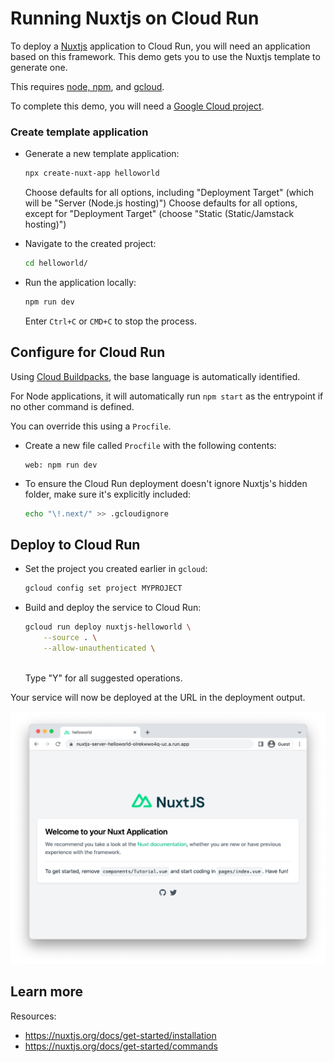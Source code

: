 # Running Nuxtjs on Cloud Run

To deploy a [Nuxtjs](https://nuxtjs.org/) application to Cloud Run, you will need an application
based on this framework. This demo gets you to use the Nuxtjs template to generate one. 

This requires [node, npm](https://cloud.google.com/nodejs/docs/setup), and [gcloud](https://cloud.google.com/sdk/docs/install).



To complete this demo, you will need a [Google Cloud project](https://cloud.google.com/resource-manager/docs/creating-managing-projects#creating_a_project). 


### Create template application


* Generate a new template application: 

    ```bash
    npx create-nuxt-app helloworld
    ```

    Choose defaults for all options, including "Deployment Target" (which will be "Server (Node.js hosting)")
    Choose defaults for all options, except for "Deployment Target" (choose "Static (Static/Jamstack hosting)")




* Navigate to the created project:

    ```bash
    cd helloworld/
    ```

* Run the application locally:

    ```bash
    npm run dev
    ```

    

    Enter `Ctrl+C` or `CMD+C` to stop the process.


## Configure for Cloud Run

Using [Cloud Buildpacks](https://github.com/GoogleCloudPlatform/buildpacks), 
the base language is automatically identified.


For Node applications, it will automatically run `npm start` as the entrypoint if no other command is defined. 



You can override this using a `Procfile`. 

* Create a new file called `Procfile` with the following contents: 

    ```
    web: npm run dev
    ```




* To ensure the Cloud Run deployment doesn't ignore Nuxtjs's hidden folder, make sure it's 
explicitly included: 

    ```bash
    echo "\!.next/" >> .gcloudignore
    ```



## Deploy to Cloud Run

* Set the project you created earlier in `gcloud`: 

    ```bash
    gcloud config set project MYPROJECT
    ```

* Build and deploy the service to Cloud Run: 

    ```bash
    gcloud run deploy nuxtjs-helloworld \
        --source . \
        --allow-unauthenticated \
        
    ```

    Type "Y" for all suggested operations.


Your service will now be deployed at the URL in the deployment output.

![Example Nuxtjs deployment](example.png)





## Learn more

Resources: 

- https://nuxtjs.org/docs/get-started/installation
- https://nuxtjs.org/docs/get-started/commands
